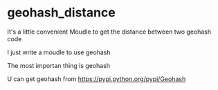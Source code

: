 # geohash_distance
It's a little convenient Moudle to get the distance between two geohash code

I just write a moudle to use geohash

The most importan thing is geohash

U can get geohash from https://pypi.python.org/pypi/Geohash

